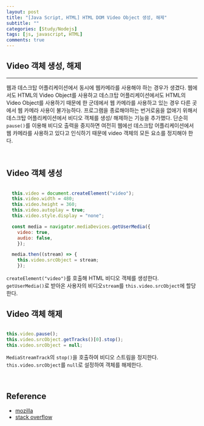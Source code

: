 ```yaml
---
layout: post
title: "[Java Script, HTML] HTML DOM Video Object 생성, 해제"
subtitle: ""
categories: [Study/Nodejs]
tags: [js, javascript, HTML]
comments: true
---
```


## Video 객체 생성, 해제

---

웹과 데스크탑 어플리케이션에서 동시에 웹카메라를 사용해야 하는 경우가 생겼다. 웹에서도 HTML의 Video Object를 사용하고 데스크탑 어플리케이션에서도 HTML의 Video Object를 사용하기 때문에 한 군데에서 웹 카메라를 사용하고 있는 경우 다른 곳에서 웹 카메라 사용이 불가능하다. 프로그램을 종료해야하는 번거로움을 없애기 위해서 데스크탑 어플리케이션에서 비디오 객체를 생성/ 해제하는 기능을 추가했다. 단순히 `pause()`를 이용해 비디오 출력을 중지하면 여전히 웹에선 데스크탑 어플리케이션에서 웹 카메라를 사용하고 있다고 인식하기 때문에 video 객체의 모든 요소를 정지해야 한다. 

<br>

## Video 객체 생성

```js
 
  this.video = document.createElement("video");
  this.video.width = 480;
  this.video.height = 360;
  this.video.autoplay = true;
  this.video.style.display = "none";

  const media = navigator.mediaDevices.getUserMedia({
    video: true,
    audio: false,
    });

  media.then((stream) => {
    this.video.srcObject = stream;
    });

```

`createElement("video")`를 호출해 HTML 비디오 객체를 생성한다. `getUserMedia()`로 받아온 사용자의 비디오`stream`를 `this.video.srcObject`에 할당한다.

## Video 객체 해제

```js

this.video.pause();
this.video.srcObject.getTracks()[0].stop();
this.video.srcObject = null;

```

`MediaStreamTrack`의 `stop()`을 호출하여 비디오 스트림을 정지한다. `this.video.srcObject`를 `null`로 설정하여 객체를 해제한다. 

<br>

## Reference

- [mozilla](https://developer.mozilla.org/ko/docs/Web/API/MediaStreamTrack/stop)
- [stack overflow](https://stackoverflow.com/questions/11642926/stop-close-webcam-stream-which-is-opened-by-navigator-mediadevices-getusermedia)
